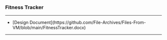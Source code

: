 ### Fitness Tracker
<hr />

<ul>
	<li>
		[Design Document](https://github.com/File-Archives/Files-From-VM/blob/main/FitnessTracker.docx)
	</li>
</ul>

<hr />
